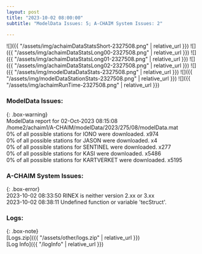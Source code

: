 ```yaml
---
layout: post
title: "2023-10-02 08:00:00"
subtitle: "ModelData Issues: 5; A-CHAIM System Issues: 2"

---
```


![]({{ "/assets/img/achaimDataStatsShort-2327508.png" | relative_url }})
![]({{ "/assets/img/achaimDataStatsLong00-2327508.png" | relative_url }})
![]({{ "/assets/img/achaimDataStatsLong01-2327508.png" | relative_url }})
![]({{ "/assets/img/achaimDataStatsLong02-2327508.png" | relative_url }})
![]({{ "/assets/img/modelDataDataStats-2327508.png" | relative_url }})
![]({{ "/assets/img/modelDataStationStats-2327508.png" | relative_url }})
![]({{ "/assets/img/achaimRunTime-2327508.png" | relative_url }})


### ModelData Issues:  
  
{: .box-warning}  
 ModelData report for 02-Oct-2023 08:15:08   
 /home2/achaim1/A-CHAIM/modelData/2023/275/08/modelData.mat   
 0% of all possible stations for IONO were downloaded. x974   
 0% of all possible stations for JASON were downloaded. x4   
 0% of all possible stations for SENTINEL were downloaded. x277   
 0% of all possible stations for KASI were downloaded. x5486   
 0% of all possible stations for KARTVERKET were downloaded. x5195   
  
### A-CHAIM System Issues:  
  
{: .box-error}  
2023-10-02 08:33:50 RINEX is neither version 2.xx or 3.xx  
2023-10-02 08:38:11 Undefined function or variable 'tecStruct'.  

### Logs:  
  
{: .box-note}  
[Logs.zip]({{ "/assets/other/logs.zip" | relative_url }})  
[Log Info]({{ "/logInfo" | relative_url }})  
